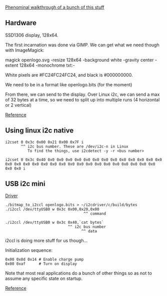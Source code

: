 [Phenominal walkthrough of a bunch of this stuff](https://nnarain.github.io/2020/12/01/SSD1306-OLED-Display-Driver-using-I2C.html)


Hardware
--------

SSD1306 display, 128x64.


The first incarnation was done via GIMP. We can get what we need though with ImageMagick:

magick openlogo.svg -resize 128x64 -background white -gravity center -extent 128x64 -monochrome txt:-

White pixels are #FC24FC24FC24, and black is #000000000.

We need to be in a format like openlogo.bits (for the moment)

From there, we can send to the display. Over Linux i2c, we can send a max of
32 bytes at a time, so we need to split up into multiple runs (4 horizontal or 2 vertical)

[Reference](https://stackoverflow.com/questions/25982525/why-i2c-smbus-block-max-is-limited-to-32-bytes)


Using linux i2c native
----------------------

```
i2cset 0 0x3c 0x00 0x21 0x00 0x7F i
       ^^ i2c bus number. These are /dev/i2c-n in Linux
          To find the things, use i2cdetect -y -r <bus number>

i2cset 0 0x3c 0x40 0x0 0x0 0x0 0x0 0x0 0x0 0x0 0x0 0x0 0x0 0x0 0x0 0x0 0x0 0x0 0x0 0x0 0x0 0x0 0x0 0x0 0x0 0x0 0x0 0x0 0x0 0x0 0x0 0x0 0x0 0x0 0x0 i
```


USB i2c mini
------------

[Driver](https://i2cdriver.com/i2cdriver.pdf)

```
./bitmap_to_i2ccl openlogo.bits > ~/i2cdriver/c/build/bytes
./i2ccl /dev/ttyUSB0 w 0x3c 0x00,0x20,0x00
                                   ^^ command

./i2ccl /dev/ttyUSB0 w 0x3c 0x40,`cat bytes`
                            ^^ i2c bus number
                                  ^^ data
```

i2ccl is doing more stuff for us though...

Initialization sequence:

```
0x00 0x8d 0x14 # Enable charge pump
0x00 0xaf      # Turn on display
```

Note that most real applications do a bunch of other things so as not to
assume any specific state on startup.

[Reference](https://github.com/adafruit/Adafruit_SSD1306/blob/master/Adafruit_SSD1306.cpp#L565-L616)
